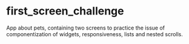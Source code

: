 # first_screen_challenge

App about pets, containing two screens to practice the issue of componentization of widgets, responsiveness, lists and nested scrolls.

